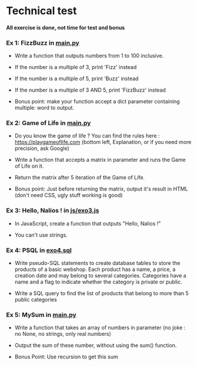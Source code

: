 # Technical test 
#### All exercise is done, not time for test and bonus

### Ex 1: FizzBuzz in [main.py](https://github.com/LeoMbm/technical-test/blob/main/main.py)

- Write a function that outputs numbers from 1 to 100 inclusive.

- If the number is a multiple of 3, print 'Fizz' instead

- If the number is a multiple of 5, print 'Buzz' instead

- If the number is a multiple of 3 AND 5, print 'FizzBuzz' instead



- Bonus point: make your function accept a dict parameter containing multiple: word to output.


### Ex 2: Game of Life in [main.py](https://github.com/LeoMbm/technical-test/blob/main/main.py)

- Do you know the game of life ? You can find the rules here : https://playgameoflife.com (bottom left, Explanation, or if you need more precision, ask Google)

- Write a function that accepts a matrix in parameter and runs the Game of Life on it.

- Return the matrix after 5 iteration of the Game of Life.



- Bonus point: Just before returning the matrix, output it's result in HTML (don't need CSS, ugly stuff working is good)


### Ex 3: Hello, Nalios ! in [js/exo3.js](https://github.com/LeoMbm/technical-test/blob/main/js/exo3.js)

- In JavaScript, create a function that outputs "Hello, Nalios !"

- You can't use strings.


### Ex 4: PSQL in [exo4.sql](https://github.com/LeoMbm/technical-test/blob/main/exo4.sql)

- Write pseudo-SQL statements to create database tables to store the products of a basic webshop. Each product has a name, a price, a creation date and may belong to several categories. Categories have a name and a flag to indicate whether the category is private or public.

- Write a SQL query to find the list of products that belong to more than 5 public categories


### Ex 5: MySum in [main.py](https://github.com/LeoMbm/technical-test/blob/main/main.py)

- Write a function that takes an array of numbers in parameter (no joke : no None, no strings, only real numbers)

- Output the sum of these number, without using the sum() function.

- Bonus Point: Use recursion to get this sum
